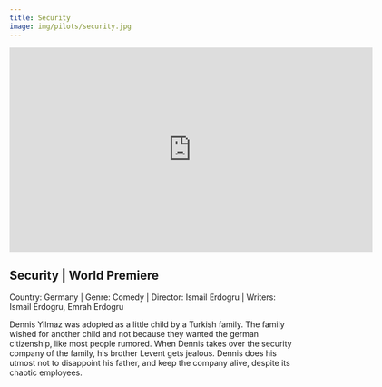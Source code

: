 ```yaml
---
title: Security
image: img/pilots/security.jpg
---
```

<iframe src="https://player.vimeo.com/video/331852340" width="640" height="360" frameborder="0" allow="autoplay; fullscreen" allowfullscreen></iframe>

## Security | World Premiere
Country: Germany | Genre: Comedy | Director: Ismail Erdogru | Writers: Ismail Erdogru, Emrah Erdogru

Dennis Yilmaz was adopted as a little child by a Turkish family. The family wished for another child and not because they wanted the german citizenship, like most people rumored. When Dennis takes over the security company of the family, his brother Levent gets jealous. Dennis does his utmost not to disappoint his father, and keep the company alive, despite its chaotic employees. 